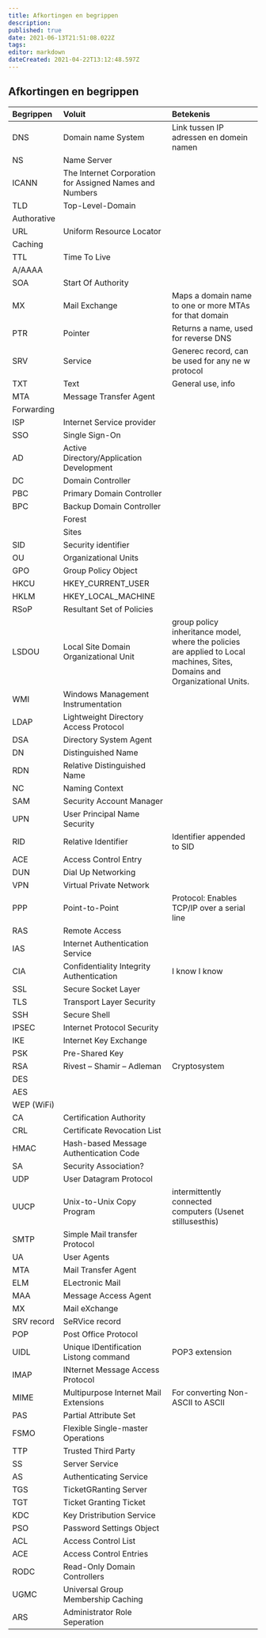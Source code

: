 ```yaml
---
title: Afkortingen en begrippen
description: 
published: true
date: 2021-06-13T21:51:08.022Z
tags: 
editor: markdown
dateCreated: 2021-04-22T13:12:48.597Z
---
```


## Afkortingen en begrippen

| Begrippen | Voluit | Betekenis |
| :-- | :-- | :-- |
| DNS | Domain name System | Link tussen IP adressen en domein namen |
| NS | Name Server | |
| ICANN | The Internet Corporation for Assigned Names and Numbers | |
| TLD | Top-Level-Domain | |
| Authorative | | |
| URL | Uniform Resource Locator | |
| Caching | | |
| TTL | Time To Live | | |
| A/AAAA | | |
| SOA | Start Of Authority | |
| MX | Mail Exchange | Maps a domain  name to one or more MTAs for that domain |
| PTR | Pointer | Returns a name, used for reverse DNS |
| SRV  | Service | Generec record, can be used for any ne w protocol |
| TXT | Text | General use, info |
| MTA | Message Transfer Agent | |
| Forwarding | | |
| ISP | Internet Service provider | |
| SSO | Single Sign-On | |
| AD | Active Directory/Application Development | |
| DC | Domain Controller | |
| PBC | Primary Domain Controller | |
| BPC | Backup Domain Controller | |
| | Forest | |
| | Sites | |
| SID | Security identifier  | |
| OU | Organizational Units | |
| GPO | Group Policy Object | |
| HKCU | HKEY_CURRENT_USER | |
| HKLM | HKEY_LOCAL_MACHINE | |
| RSoP | Resultant Set of Policies | |
| LSDOU | Local Site Domain Organizational Unit | group policy inheritance model, where the policies are applied to Local machines, Sites, Domains and Organizational Units. |
| WMI | Windows Management Instrumentation | |
| LDAP | Lightweight Directory Access Protocol | |
| DSA | Directory System Agent |
| DN | Distinguished Name | |
| RDN | Relative Distinguished Name | |
| NC | Naming Context | |
| SAM | Security Account Manager | |
| UPN | User Principal Name Security | |
| RID | Relative Identifier | Identifier appended to SID |
| ACE | Access Control Entry | |
| DUN | Dial Up Networking | |
| VPN | Virtual Private Network | |
| PPP | Point-to-Point | Protocol: Enables TCP/IP over a serial line |
| RAS | Remote Access | |
| IAS | Internet Authentication Service | |
| CIA | Confidentiality Integrity Authentication | I know I know |
| SSL | Secure Socket Layer | |
| TLS | Transport Layer Security | |
| SSH | Secure Shell | |
| IPSEC | Internet Protocol Security | |
| IKE | Internet Key Exchange | |
| PSK | Pre-Shared Key | |
| RSA | Rivest – Shamir – Adleman | Cryptosystem |
| DES | |
| AES | |
| WEP (WiFi) |  | |
| CA | Certification Authority | |
| CRL | Certificate Revocation List | |
| HMAC | Hash-based Message Authentication Code | |
| SA | Security Association? | |
| UDP | User Datagram Protocol | |
| UUCP | Unix-to-Unix Copy Program | intermittently connected computers (Usenet stillusesthis) |
| SMTP | Simple Mail transfer Protocol | |
| UA | User Agents | |
| MTA | Mail Transfer Agent | |
| ELM | ELectronic Mail | |
| MAA | Message Access Agent | |
| MX | Mail eXchange | |
| SRV record | SeRVice record | |
| POP | Post Office Protocol | |
| UIDL | Unique IDentification Listong command | POP3 extension |
| IMAP | INternet Message Access Protocol | |
| MIME | Multipurpose Internet Mail Extensions | For converting Non-ASCII to ASCII |
| PAS | Partial Attribute Set | |
| FSMO | Flexible Single-master Operations |
| TTP | Trusted Third Party | |
| SS | Server Service | |
| AS | Authenticating Service | |
| TGS |TicketGRanting Server | |
| TGT | Ticket Granting Ticket | |
| KDC | Key Dristribution Service | |
| PSO | Password Settings Object | |
| ACL | Access Control List | |
| ACE | Access Control Entries |
| RODC | Read-Only Domain Controllers | |
| UGMC | Universal Group Membership Caching | |
| ARS | Administrator Role Seperation | |
